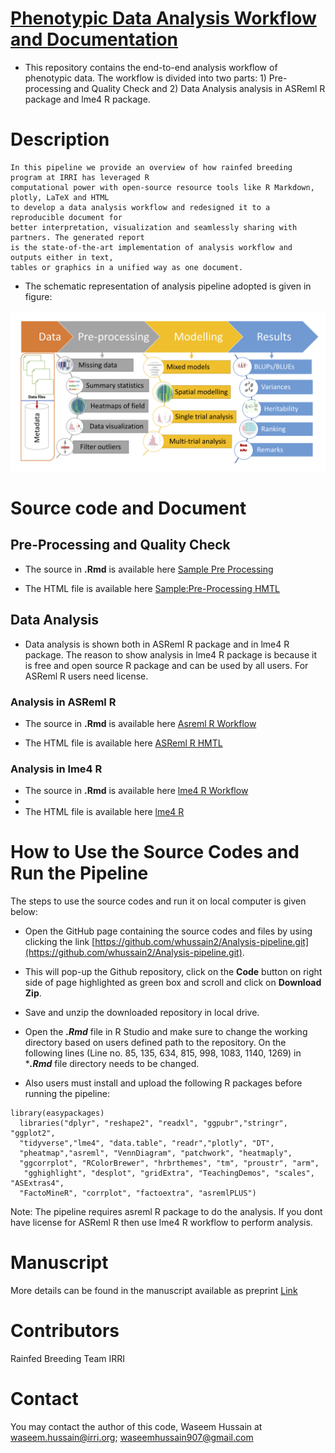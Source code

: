 # [Phenotypic Data Analysis Workflow and Documentation](https://whussain2.github.io/Analysis-pipeline/Codes/sample.html)

- This repository contains the end-to-end analysis workflow of phenotypic data. The workflow is divided into two parts: 1) Pre-processing and Quality Check
 and 2) Data Analysis analysis in ASReml R package and lme4 R package.

# Description

```
In this pipeline we provide an overview of how rainfed breeding program at IRRI has leveraged R 
computational power with open-source resource tools like R Markdown, plotly, LaTeX and HTML
to develop a data analysis workflow and redesigned it to a reproducible document for
better interpretation, visualization and seamlessly sharing with partners. The generated report 
is the state-of-the-art implementation of analysis workflow and outputs either in text, 
tables or graphics in a unified way as one document. 
```


- The schematic representation of analysis pipeline adopted is given in figure: 

![](www/workflow.png)

#  Source code and Document

## Pre-Processing and Quality Check

- The source in ****.Rmd****  is available here [Sample Pre Processing](https://github.com/whussain2/Analysis-pipeline/blob/master/Codes/Quality_check.Rmd)

- The HTML file is available here [Sample:Pre-Processing HMTL](https://htmlpreview.github.io/?https://github.com/whussain2/Analysis-pipeline/blob/master/Codes/https://whussain2.github.io/Analysis-pipeline/Codes/Quality_check.html)

## Data Analysis

- Data analysis is shown both in ASReml R package and in lme4 R package. The reason to show analysis in lme4 R package is because it is free and open source R package and can be used by all users.  For ASReml R users need license. 

### Analysis in ASReml R

- The source in ****.Rmd****  is available here [Asreml R Workflow](https://github.com/whussain2/Analysis-pipeline/blob/master/Codes/ASReml.Rmd)

- The HTML file is available here [ASReml R HMTL](https://htmlpreview.github.io/?https://github.com/whussain2/Analysis-pipeline/blob/main/Codes/ASReml.html)

### Analysis in lme4 R

- The source in ****.Rmd****  is available here [lme4 R Workflow](https://github.com/whussain2/Analysis-pipeline/blob/master/Codes/lme4.Rmd)
-
- The HTML file is available here [lme4 R](https://htmlpreview.github.io/?https://github.com/whussain2/Analysis-pipeline/blob/main/Codes/https://whussain2.github.io/Analysis-pipeline/Codes/lme4.html)


# How to Use the Source Codes and Run the Pipeline

The steps to use the source codes and run it on local computer is given below:

- Open the GitHub page containing the source codes and files by using clicking the link [https://github.com/whussain2/Analysis-pipeline.git](https://github.com/whussain2/Analysis-pipeline.git).
- This will pop-up the Github repository, click on the **Code** button on right side of page highlighted as green box and scroll and click on **Download Zip**.
- Save and unzip the downloaded repository in local drive.  
- Open the ***.Rmd*** file in R Studio and make sure to change the working directory based on users defined path to the repository. On the following lines (Line no. 85, 135, 634, 815, 998, 1083, 1140, 1269) in ****.Rmd*** file directory needs to be changed.

- Also users must install and upload the following R packages before running the pipeline:

```
library(easypackages)
  libraries("dplyr", "reshape2", "readxl", "ggpubr","stringr", "ggplot2", 
  "tidyverse","lme4", "data.table", "readr","plotly", "DT",
  "pheatmap","asreml", "VennDiagram", "patchwork", "heatmaply", 
  "ggcorrplot", "RColorBrewer", "hrbrthemes", "tm", "proustr", "arm",
   "gghighlight", "desplot", "gridExtra", "TeachingDemos", "scales", "ASExtras4",
  "FactoMineR", "corrplot", "factoextra", "asremlPLUS")
```

Note: The pipeline requires asreml R package to do the analysis.  If you dont have license for ASReml R then use lme4 R workflow to perform analysis. 

# Manuscript

More details can be found in the manuscript available as preprint [Link](https://www.researchsquare.com/article/rs-49247/v1)


# Contributors
Rainfed Breeding Team IRRI

# Contact
You may contact the author of this code, Waseem Hussain at <waseem.hussain@irri.org>; <waseemhussain907@gmail.com>

